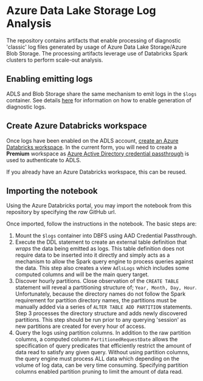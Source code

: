 # Azure Data Lake Storage Log Analysis

The repository contains artifacts that enable processing of diagnostic 'classic' log files generated by usage of Azure Data Lake Storage/Azure Blob Storage. The processing artifacts leverage use of Databricks Spark clusters to perform scale-out analysis.

## Enabling emitting logs
ADLS and Blob Storage share the same mechanism to emit logs in the `$logs` container. See details [here](https://docs.microsoft.com/azure/storage/common/storage-analytics-logging) for information on how to enable generation of diagnostic logs.

## Create Azure Databricks workspace
Once logs have been enabled on the ADLS account, [create an Azure Databricks workspace](https://docs.microsoft.com/azure/azure-databricks/quickstart-create-databricks-workspace-portal). In the current form, you will need to create a **Premium** workspace as [Azure Active Directory credential passthrough](https://docs.microsoft.com/azure/databricks/data/data-sources/azure/adls-passthrough) is used to authenticate to ADLS.

If you already have an Azure Databricks workspace, this can be reused.

## Importing the notebook
Using the Azure Databricks portal, you may import the notebook from this repository by specifying the _raw_ GitHub url.

Once imported, follow the instructions in the notebook. The basic steps are:

1. Mount the `$logs` container into DBFS using AAD Credential Passthrough.
2. Execute the DDL statement to create an external table definition that _wraps_ the data being emitted as logs. This table definition does not require data to be inserted into it directly and simply acts as a mechanism to allow the Spark query engine to process queries against the data. This step also creates a view `AdlsLogs` which includes some computed columns and will be the main query target.
3. Discover hourly partitions. Close observation of the `CREATE TABLE` statement will reveal a partitioning structure of; `Year, Month, Day, Hour`. Unfortunately, because the directory names do not follow the Spark requirement for partition directory names, the partitions must be manually added via a series of `ALTER TABLE ADD PARTITION` statements. Step 3 processes the directory structure and adds newly discovered partitions. This step should be run prior to any querying 'session' as new partitions are created for every hour of access.
4. Query the logs using partition columns. In addition to the raw partition columns, a computed column `PartitionedRequestDate` allows the specification of query predicates that efficiently restrict the amount of data read to satisfy any given query. Without using partition columns, the query engine must process ALL data which depending on the volume of log data, can be very time consuming. Specifying partition columns enabled partition pruning to limit the amount of data read.
